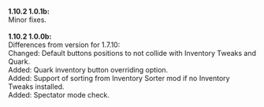 **1.10.2 1.0.1b:**<br />
Minor fixes.<br />
<br />
**1.10.2 1.0.0b:**<br />
Differences from version for 1.7.10:<br />
Changed: Default buttons positions to not collide with Inventory Tweaks and Quark.<br />
Added: Quark inventory button overriding option.<br />
Added: Support of sorting from Inventory Sorter mod if no Inventory Tweaks installed.<br />
Added: Spectator mode check.<br />
